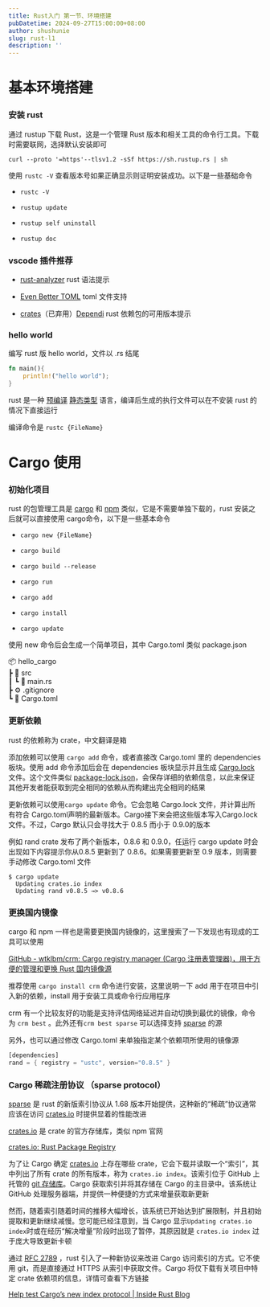```yaml
---
title: Rust入门 第一节、环境搭建
pubDatetime: 2024-09-27T15:00:00+08:00
author: shushunie
slug: rust-l1
description: ''
---
```


# 基本环境搭建

### 安装 rust

通过 rustup 下载 Rust，这是一个管理 Rust 版本和相关工具的命令行工具。下载时需要联网，选择默认安装即可

`curl --proto '=https'--tlsv1.2 -sSf https://sh.rustup.rs | sh`

使用 `rustc -V` 查看版本号如果正确显示则证明安装成功。以下是一些基础命令

- `rustc -V`

- `rustup update`

- `rustup self uninstall`

- `rustup doc`

### vscode 插件推荐

- [rust-analyzer](https://app.capacities.io/fcb41f3d-eb26-439e-860c-4d11e4be6bfb/00905c9e-d077-4602-9aa0-7496502d74f8) rust 语法提示

- [Even Better TOML](https://app.capacities.io/fcb41f3d-eb26-439e-860c-4d11e4be6bfb/41a191df-3fe1-44cc-a87e-31741cd16574) toml 文件支持

- [crates](https://app.capacities.io/fcb41f3d-eb26-439e-860c-4d11e4be6bfb/7a2793dc-7605-4178-8a36-dc063252bb29)（已弃用）[Dependi](https://app.capacities.io/fcb41f3d-eb26-439e-860c-4d11e4be6bfb/d365b6e2-38dc-4bdf-9358-1d44a3dca509) rust 依赖包的可用版本提示

### hello world

编写 rust 版 hello world，文件以 .rs 结尾

```rust
fn main(){
    println!("hello world");
}
```

rust 是一种 [预编译](https://app.capacities.io/fcb41f3d-eb26-439e-860c-4d11e4be6bfb/ee90c001-7e6e-4480-89d0-6c34920c1679) [静态类型](https://app.capacities.io/fcb41f3d-eb26-439e-860c-4d11e4be6bfb/4c140d07-ec14-4fe0-bf53-752916e07901) 语言，编译后生成的执行文件可以在不安装 rust 的情况下直接运行

编译命令是 `rustc {FileName}`

# Cargo 使用

### 初始化项目

rust 的包管理工具是 [cargo](https://app.capacities.io/fcb41f3d-eb26-439e-860c-4d11e4be6bfb/af94b5a0-1783-4c27-b630-b1247555c0ee) 和 [npm](https://app.capacities.io/fcb41f3d-eb26-439e-860c-4d11e4be6bfb/16e11abe-c09e-4428-bda8-d51c9f260762) 类似，它是不需要单独下载的，rust 安装之后就可以直接使用 cargo命令，以下是一些基本命令

- `cargo new {FileName}`

- `cargo build`

- `cargo build --release`

- `cargo run`

- `cargo add`

- `cargo install`

- `cargo update`

使用 new 命令后会生成一个简单项目，其中 Cargo.toml 类似 package.json


📦 hello_cargo  
 ┣ 📂 src  
 ┃ ┗ 🦀 main.rs  
 ┣ ⚙️ .gitignore  
 ┗ 📜 Cargo.toml  

### 更新依赖

rust 的依赖称为 crate，中文翻译是箱

添加依赖可以使用 `cargo add` 命令，或者直接改 Cargo.toml 里的 dependencies 板块。使用 add 命令添加后会在 dependencies 板块显示并且生成 [Cargo.lock](https://app.capacities.io/fcb41f3d-eb26-439e-860c-4d11e4be6bfb/d6a88e45-79f9-4cee-970a-1bc1198e2683) 文件。这个文件类似 [package-lock.json](https://app.capacities.io/fcb41f3d-eb26-439e-860c-4d11e4be6bfb/15d9b347-9931-4d48-b0ee-45f68f8930c5)，会保存详细的依赖信息，以此来保证其他开发者能获取到完全相同的依赖从而构建出完全相同的结果

更新依赖可以使用`cargo update` 命令。它会忽略 Cargo.lock 文件，并计算出所有符合 Cargo.toml声明的最新版本。Cargo接下来会把这些版本写入Cargo.lock 文件。不过，Cargo 默认只会寻找大于 0.8.5 而小于 0.9.0的版本

例如 rand crate 发布了两个新版本，0.8.6 和 0.9.0，任运行 cargo update 时会出现如下内容提示你从0.8.5 更新到了 0.8.6。如果需要更新至 0.9 版本，则需要手动修改 Cargo.toml 文件

```shell
$ cargo update
  Updating crates.io index
  Updating rand v0.8.5 →> v0.8.6
```

### 更换国内镜像

cargo 和 npm 一样也是需要更换国内镜像的，这里搜索了一下发现也有现成的工具可以使用

[GitHub - wtklbm/crm: Cargo registry manager (Cargo 注册表管理器)，用于方便的管理和更换 Rust 国内镜像源](https://github.com/wtklbm/crm)

推荐使用 `cargo install crm` 命令进行安装，这里说明一下 add 用于在项目中引入新的依赖，install 用于安装工具或命令行应用程序

crm 有一个比较友好的功能是支持评估网络延迟并自动切换到最优的镜像，命令为 `crm best` 。此外还有`crm best sparse` 可以选择支持 [sparse](https://app.capacities.io/fcb41f3d-eb26-439e-860c-4d11e4be6bfb/6b6a25e6-3f3c-420a-8048-fd5b9c09dd37) 的源

另外，也可以通过修改 Cargo.toml 来单独指定某个依赖项所使用的镜像源

```rust
[dependencies]
rand = { registry = "ustc", version="0.8.5" }
```

### Cargo 稀疏注册协议 （sparse protocol）

[sparse](https://app.capacities.io/fcb41f3d-eb26-439e-860c-4d11e4be6bfb/6b6a25e6-3f3c-420a-8048-fd5b9c09dd37) 是 rust 的新版索引协议从 1.68 版本开始提供，这种新的“稀疏”协议通常应该在访问 [crates.io](https://app.capacities.io/fcb41f3d-eb26-439e-860c-4d11e4be6bfb/f80b03f6-a285-4b32-bfbc-166846ee7be2) 时提供显着的性能改进

[crates.io](https://app.capacities.io/fcb41f3d-eb26-439e-860c-4d11e4be6bfb/f80b03f6-a285-4b32-bfbc-166846ee7be2) 是 crate 的官方存储库，类似 npm 官网

[crates.io: Rust Package Registry](https://crates.io/)

为了让 Cargo 确定 [crates.io](https://app.capacities.io/fcb41f3d-eb26-439e-860c-4d11e4be6bfb/f80b03f6-a285-4b32-bfbc-166846ee7be2) 上存在哪些 crate，它会下载并读取一个“索引”，其中列出了所有 crate 的所有版本，称为 `crates.io index`。该索引位于 GitHub 上托管的 [git 存储库](https://github.com/rust-lang/crates.io-index/)。Cargo 获取索引并将其存储在 Cargo 的主目录中。该系统让 GitHub 处理服务器端，并提供一种便捷的方式来增量获取新更新

然而，随着索引随着时间的推移大幅增长，该系统已开始达到扩展限制，并且初始提取和更新继续减慢。您可能已经注意到，当 Cargo 显示`Updating crates.io index`时或在经历“解决增量”阶段时出现了暂停，其原因就是 `crates.io index` 过于庞大导致更新卡顿

通过 [RFC 2789](https://rust-lang.github.io/rfcs/2789-sparse-index.html) ，rust 引入了一种新协议来改进 Cargo 访问索引的方式。它不使用 git，而是直接通过 HTTPS 从索引中获取文件。Cargo 将仅下载有关项目中特定 crate 依赖项的信息，详情可查看下方链接

[Help test Cargo’s new index protocol | Inside Rust Blog](https://blog.rust-lang.org/inside-rust/2023/01/30/cargo-sparse-protocol.html)
